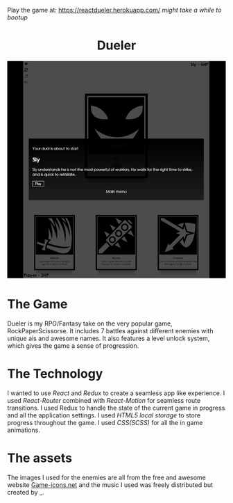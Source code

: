  Play the game at: https://reactdueler.herokuapp.com/ *might take a while to bootup*

<h1 align="center">Dueler</h1>
<p align="center">
  <img height="500" src="https://github.com/EseOkonofua/React-Dueler/blob/master/github/gameplay.gif" />
</p>

# The Game
Dueler is my RPG/Fantasy take on the very popular game, RockPaperScissorse. It includes 7 battles against different enemies with unique ais and awesome names. It also features a level unlock system, which gives the game a sense of progression.

# The Technology
I wanted to use _React_ and _Redux_ to create a seamless app like experience. I used _React-Router_ combined with _React-Motion_ for seamless route transitions. I used Redux to handle the state of the current game in progress and all the application settings. I used _HTML5 local storage_ to store progress throughout the game. 
I used _CSS(SCSS)_ for all the in game animations.

# The assets
The images I used for the enemies are all from the free and awesome website [Game-icons.net](http://game-icons.net/) and the music I used was freely distributed but created by _.

